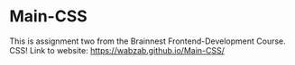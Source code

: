 # Main-CSS
This is assignment two from the Brainnest Frontend-Development Course. CSS!
Link to website: https://wabzab.github.io/Main-CSS/
